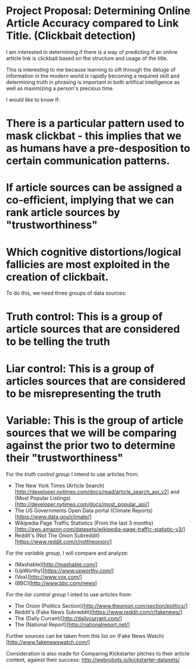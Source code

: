 # Project Proposal: Determining Online Article Accuracy compared to Link Title. (Clickbait detection)

I am interested in determining if there is a way of predicting if an online article link is clickbait based on the structure and usage of the title.

This is interesting to me because learning to sift through the deluge of information in the modern world is rapidly becoming a required skill and determining truth in phrasing is important in both artifical intelligence as well as maximizing a person's precious time.

I would like to know if:
# There is a particular pattern used to mask clickbat - this implies that we as humans have a pre-desposition to certain communication patterns.
# If article sources can be assigned a co-efficient, implying that we can rank article sources by "trustworthiness"
# Which cognitive distortions/logical fallicies are most exploited in the creation of clickbait.

To do this, we need three groups of data sources:
# Truth control: This is a group of article sources that are considered to be telling the truth
# Liar control: This is a group of articles sources that are considered to be misrepresenting the truth
# Variable: This is the group of article sources that we will be comparing against the prior two to determine their "trustworthiness"

For the *truth control group* I intend to use articles from:
* The New York Times (Article Search)[http://developer.nytimes.com/docs/read/article_search_api_v2] and (Most Popular Listings)[http://developer.nytimes.com/docs/most_popular_api/]
* The US Governments Open Data portal (Climate Reports)[https://www.data.gov/climate/]
* Wikipedia Page Traffic Statistics (From the last 3 months)[http://aws.amazon.com/datasets/wikipedia-page-traffic-statistic-v3/]
* Reddit's (Not The Onion Subreddit)[https://www.reddit.com/r/nottheonion/]

For the *variable group*, I will compare and analyze:
* (Mashable)[http://mashable.com/]
* (UpWorthy)[https://www.upworthy.com/]
* (Vox)[http://www.vox.com/]
* (BBC)[http://www.bbc.com/news]

For the *liar control group* I inted to use articles from:
* The Onion (Politics Section)[http://www.theonion.com/section/politics/]
* Reddit's (Fake News Subreddit)[https://www.reddit.com/r/fakenews/]
* The (Daily Currant)[http://dailycurrant.com/]
* The (National Report)[http://nationalreport.net/]

Further sources can be taken from this list on (Fake News Watch)[http://www.fakenewswatch.com/]

Consideration is also made for Comparing Kickstarter pitches to their article content, against their success:
http://webrobots.io/kickstarter-datasets/

